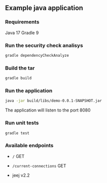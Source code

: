 ## Example java application

### Requirements

Java 17
Gradle 9

### Run the security check analisys

```bash
gradle dependencyCheckAnalyze
```

### Build the tar

```bash
gradle build
```

### Run the application

```bash
java -jar build/libs/demo-0.0.1-SNAPSHOT.jar 
```

The application will listen to the port 8080

### Run unit tests

```bash
gradle test
```

### Available endpoints

- `/` GET
- `/current-connections` GET

- jeej v2.2
